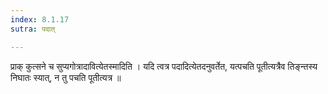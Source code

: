 ```yaml
---
index: 8.1.17
sutra: पदात्

---
```

 प्राक् कुत्सने च सुप्यगोत्रादावित्येतस्मादिति । यदि त्वत्र पदादित्येतदनुवर्तेत, यत्पचति पूतीत्यत्रैव तिङ्न्तस्य निघातः स्यात्, न तु पचति पूतीत्यत्र ॥